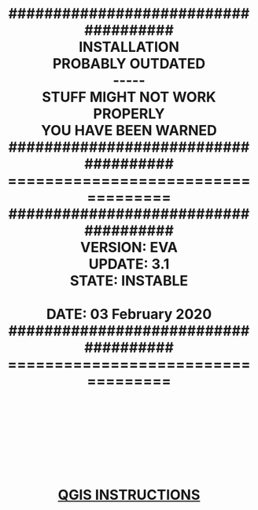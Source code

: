 <h1 align="center">
           <b>#####################################</b><br>
           <b>INSTALLATION</b><br>
           <b>PROBABLY OUTDATED</b><br>
           <b>-----</b><br>
           <b>STUFF MIGHT NOT WORK PROPERLY</b><br>
           <b>YOU HAVE BEEN WARNED</b><br>
           <b>#####################################</b><br>
           <b>===================================</b><br>
           <b>#####################################</b><br>
           <b>VERSION: EVA</b><br> 
           <b>UPDATE: 3.1</b><br> 
           <b>STATE: INSTABLE</b><br><br>
           <b>DATE: 03 February 2020</b><br>
           <b>#####################################</b><br>  
           <b>===================================</b><br><br><br><br><br><br>

[QGIS INSTRUCTIONS](https://github.com/onthelink-nl/scripts/blob/master/MUFU/qgis/MUFU/Tutorials/INSTRUCTIONS/QGIS%20Instructions.pdf "PDF")
